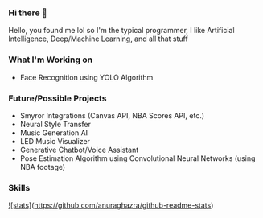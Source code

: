 ### Hi there 👋
Hello, you found me lol so I'm the typical programmer, I like Artificial Intelligence, Deep/Machine Learning, and all that stuff 

### What I'm Working on

- Face Recognition using YOLO Algorithm

### Future/Possible Projects

- Smyror Integrations (Canvas API, NBA Scores API, etc.)
- Neural Style Transfer
- Music Generation AI
- LED Music Visualizer
- Generative Chatbot/Voice Assistant
- Pose Estimation Algorithm using Convolutional Neural Networks (using NBA footage)

### Skills
[![stats]](https://github-readme-stats.vercel.app/api?username=elementzprojects&show_icons=true)(https://github.com/anuraghazra/github-readme-stats)

